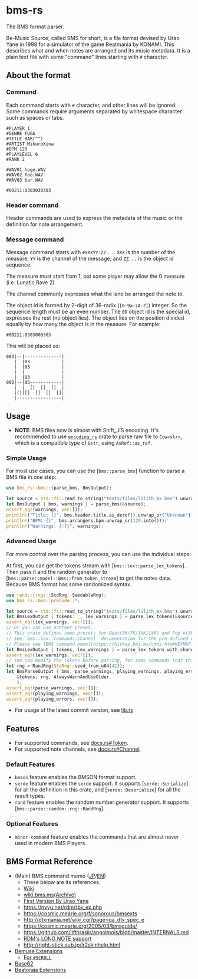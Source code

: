 # bms-rs

The BMS format parser.

Be-Music Source, called BMS for short, is a file format devised by Urao Yane in 1998 for a simulator of the game Beatmania by KONAMI. This describes what and when notes are arranged and its music metadata. It is a plain text file with some "command" lines starting with `#` character.

## About the format

### Command

Each command starts with `#` character, and other lines will be ignored. Some commands require arguments separated by whitespace character such as spaces or tabs.

```
#PLAYER 1
#GENRE FUGA
#TITLE BAR(^^)
#ARTIST MikuroXina
#BPM 120
#PLAYLEVEL 6
#RANK 2

#WAV01 hoge.WAV
#WAV02 foo.WAV
#WAV03 bar.WAV

#00211:0303030303
```

### Header command

Header commands are used to express the metadata of the music or the definition for note arrangement.

### Message command

Message command starts with `#XXXYY:ZZ...`. `XXX` is the number of the measure, `YY` is the channel of the message, and `ZZ...` is the object id sequence.

The measure must start from 1, but some player may allow the 0 measure (i.e. Lunatic Rave 2).

The channel commonly expresses what the lane be arranged the note to.

The object id is formed by 2-digit of 36-radix (`[0-9a-zA-Z]`) integer. So the sequence length must be an even number. The `00` object id is the special id, expresses the rest (no object lies). The object lies on the position divided equally by how many the object is in the measure. For example:

```
#00211:0303000303
```

This will be placed as:

```
003|--|--------------|
   |  |03            |
   |  |03            |
   |  |              |
   |  |03            |
002|--|03------------|
   |  |  []  []  []  |
   |()|[]  []  []  []|
   |-----------------|
```

## Usage

- **NOTE**: BMS files now is almost with Shift_JIS encoding. It's recommended to use [`encoding_rs`](https://crates.io/crates/encoding_rs) crate to parse raw file to `Cow<str>`, which is a compatible type of `&str`, using `AsRef::as_ref`.

### Simple Usage

For most use cases, you can use the [`bms::parse_bms`] function to parse a BMS file in one step:

```rust
use bms_rs::bms::{parse_bms, BmsOutput};

let source = std::fs::read_to_string("tests/files/lilith_mx.bms").unwrap();
let BmsOutput { bms, warnings } = parse_bms(&source);
assert_eq!(warnings, vec![]);
println!("Title: {}", bms.header.title.as_deref().unwrap_or("Unknown"));
println!("BPM: {}", bms.arrangers.bpm.unwrap_or(120.into()));
println!("Warnings: {:?}", warnings);
```

### Advanced Usage

For more control over the parsing process, you can use the individual steps:

At first, you can get the tokens stream with [`bms::lex::parse_lex_tokens`]. Then pass it and the random generator to [`bms::parse::model::Bms::from_token_stream`] to get the notes data. Because BMS format has some randomized syntax.

```rust
use rand::{rngs::StdRng, SeedableRng};
use bms_rs::bms::prelude::*;

let source = std::fs::read_to_string("tests/files/lilith_mx.bms").unwrap();
let BmsLexOutput { tokens: _, lex_warnings } = parse_lex_tokens(&source);
assert_eq!(lex_warnings, vec![]);
// Or you can use another preset.
// This crate defines some presets for Beat(5K/7K/10K/14K) and Pop'n(5K/9K/18K) modes.
// See `bms::lex::command::channel` documentation for the pre-defined channel parsers.
// Please see [BMS command memo](https://hitkey.bms.ms/cmds.htm#KEYMAP-TABLE) for more details.
let BmsLexOutput { tokens, lex_warnings } = parse_lex_tokens_with_channel_parser(&source, &read_channel_beat);
assert_eq!(lex_warnings, vec![]);
// You can modify the tokens before parsing, for some commands that this library does not warpped.
let rng = RandRng(StdRng::seed_from_u64(42));
let BmsParseOutput { bms, parse_warnings, playing_warnings, playing_errors } = Bms::from_token_stream(
    &tokens, rng, AlwaysWarnAndUseOlder
    );
assert_eq!(parse_warnings, vec![]);
assert_eq!(playing_warnings, vec![]);
assert_eq!(playing_errors, vec![]);
```

- For usage of the latest commit version, see [lib.rs](./src/lib.rs)

## Features

- For supported commands, see [docs.rs#Token](https://docs.rs/bms-rs/latest/bms_rs/bms/lex/token/enum.Token.html).
- For supported note channels, see [docs.rs#Channel](https://docs.rs/bms-rs/latest/bms_rs/bms/command/channel/enum.Channel.html).

### Default Features

- `bmson` feature enables the BMSON format support.
- `serde` feature enables the `serde` support. It supports [`serde::Serialize`] for all the definition in this crate, and [`serde::Deserialize`] for all the result types.
- `rand` feature enables the random number generator support. It supports [`bms::parse::random::rng::RandRng`].

### Optional Features

- `minor-command` feature enables the commands that are almost never used in modern BMS Players.

## BMS Format Reference

- (Main) BMS command memo ([JP](https://hitkey.nekokan.dyndns.info/cmdsJP.htm)/[EN](https://hitkey.nekokan.dyndns.info/cmds.htm))
  - These below are its references.
  - [Wiki](https://en.wikipedia.org/wiki/Be-Music_Source)
  - [wiki.bms.ms(Archive)](https://web.archive.org/web/*/http://wiki.bms.ms/Bms:Spec)
  - [First Version By Urao Yane](http://bm98.yaneu.com/bm98/bmsformat.html)
  - https://nvyu.net/rdm/rby_ex.php
  - https://cosmic.mearie.org/f/sonorous/bmsexts
  - http://dtxmania.net/wiki.cgi?page=qa_dtx_spec_e
  - https://cosmic.mearie.org/2005/03/bmsguide/
  - https://github.com/lifthrasiir/angolmois/blob/master/INTERNALS.md
  - [RDM's LONG NOTE support](https://web.archive.org/web/*/http://ivy.pr.co.kr/rdm/jp/extension.htm)
  - http://right-stick.sub.jp/lr2skinhelp.html
- [Bemuse Extensions](https://bemuse.ninja/project/docs/bms-extensions/)
  - [For `#SCROLL`](https://hitkey.nekokan.dyndns.info/bmse_help_full/beat.html)
- [Base62](https://docs.google.com/document/u/0/d/e/2PACX-1vTl8zOS3ukl5HpuNsBUlN8rn_ZaNdJSHb8a4se3Z3ap9Y6UJ1nB8LA3HnxWAk9kMTDp0j9orpg43-tl/pub)
- [Beatoraja Extensions](https://github.com/exch-bms2/beatoraja/wiki/%E6%A5%BD%E6%9B%B2%E8%A3%BD%E4%BD%9C%E8%80%85%E5%90%91%E3%81%91%E8%B3%87%E6%96%99#bms%E6%8B%A1%E5%BC%B5%E5%AE%9A%E7%BE%A9)